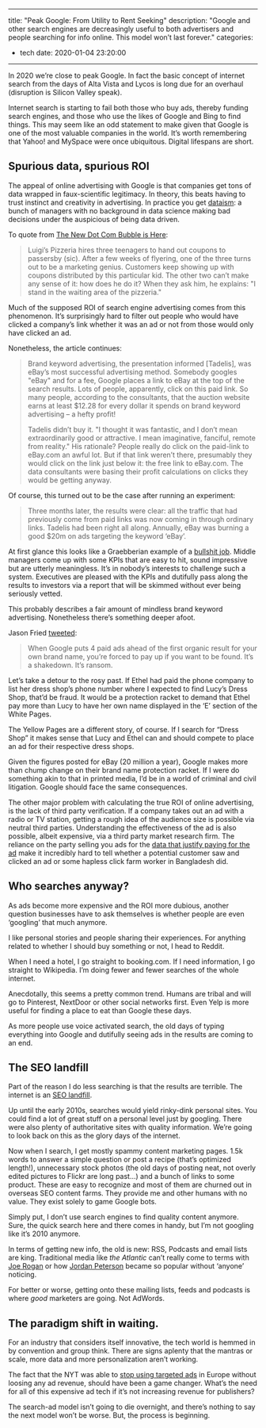 










---
title: "Peak Google: From Utility to Rent Seeking"
description: "Google and other search engines are decreasingly useful to both advertisers and people searching for info online. This model won’t last forever."
categories: 
 - tech
date: 2020-01-04 23:20:00
---

In 2020 we’re close to peak Google. In fact the basic concept of internet search from the days of Alta Vista and Lycos is long due for an overhaul (disruption is Silicon Valley speak). 

Internet search is starting to fail both those who buy ads, thereby funding search engines, and those who use the likes of Google and Bing to find things. This may seem like an odd statement to make given that Google is one of the most valuable companies in the world. It’s worth remembering that Yahoo! and MySpace were once ubiquitous. Digital lifespans are short. 

## Spurious data, spurious ROI 

The appeal of online advertising with Google is that companies get tons of data wrapped in faux-scientific legitimacy. In theory, this beats having to trust instinct and creativity in advertising. In practice you get [dataism](/blog/dataism): a bunch of managers with no background in data science making bad decisions under the auspicious of being data driven. 

To quote from [The New Dot Com Bubble is Here](https://thecorrespondent.com/100/the-new-dot-com-bubble-is-here-its-called-online-advertising/13228924500-22d5fd24): 

> Luigi’s Pizzeria hires three teenagers to hand out coupons to passersby (sic). After a few weeks of flyering, one of the three turns out to be a marketing genius. Customers keep showing up with coupons distributed by this particular kid. The other two can’t make any sense of it: how does he do it? When they ask him, he explains: "I stand in the waiting area of the pizzeria."

Much of the supposed ROI of search engine advertising comes from this phenomenon. It’s surprisingly hard to filter out people who would have clicked a company’s link whether it was an ad or not from those would only have clicked an ad. 

Nonetheless, the article continues: 

> Brand keyword advertising, the presentation informed [Tadelis], was eBay’s most successful advertising method. Somebody googles "eBay" and for a fee, Google places a link to eBay at the top of the search results. Lots of people, apparently, click on this paid link. So many people, according to the consultants, that the auction website earns at least $12.28 for every dollar it spends on brand keyword advertising – a hefty profit!
>
> Tadelis didn’t buy it. "I thought it was fantastic, and I don’t mean extraordinarily good or attractive. I mean imaginative, fanciful, remote from reality." His rationale? People really do click on the paid-link to eBay.com an awful lot. But if that link weren’t there, presumably they would click on the link just below it: the free link to eBay.com. The data consultants were basing their profit calculations on clicks they would be getting anyway.

Of course, this turned out to be the case after running an experiment: 

> Three months later, the results were clear: all the traffic that had previously come from paid links was now coming in through ordinary links. Tadelis had been right all along. Annually, eBay was burning a good $20m on ads targeting the keyword ‘eBay’. 

At first glance this looks like a Graebberian example of a [bullshit job](/blog/bullshit-jobs). Middle managers come up with some KPIs that are easy to hit, sound impressive but are utterly meaningless. It’s in nobody’s interests to challenge such a system. Executives are pleased with the KPIs and dutifully pass along the results to investors via a report that will be skimmed without ever being seriously vetted. 

This probably describes a fair amount of mindless brand keyword advertising. Nonetheless there’s something deeper afoot. 

Jason Fried [tweeted](https://twitter.com/jasonfried/status/1168986962704982016): 

> When Google puts 4 paid ads ahead of the first organic result for your own brand name, you’re forced to pay up if you want to be found. It’s a shakedown. It’s ransom.

Let’s take a detour to the rosy past. If Ethel had paid the phone company to list her dress shop’s phone number where I expected to find Lucy’s Dress Shop, that’d be fraud. It would be a protection racket to demand that Ethel pay more than Lucy to have her own name displayed in the ‘E’ section of the White Pages.

The Yellow Pages are a different story, of course. If I search for “Dress Shop” it makes sense that Lucy and Ethel can and should compete to place an ad for their respective dress shops.

Given the figures posted for eBay (20 million a year), Google makes more than chump change on their brand name protection racket. If I were do something akin to that in printed media, I’d be in a world of criminal and civil litigation. Google should face the same consequences. 

The other major problem with calculating the true ROI of online advertising, is the lack of third party verification. If a company takes out an ad with a radio or TV station, getting a rough idea of the audience size is possible via neutral third parties. Understanding the effectiveness of the ad is also possible, albeit expensive, via a third party market research firm. The reliance on the party selling you ads for the [data that justify paying for the ad](/blog/fake-data) make it incredibly hard to tell whether a potential customer saw and clicked an ad or some hapless click farm worker in Bangladesh did. 

## Who searches anyway? 

As ads become more expensive and the ROI more dubious, another question businesses have to ask themselves is whether people are even ‘googling’ that much anymore. 

I like personal stories and people sharing their experiences. For anything related to whether I should buy something or not, I head to Reddit.

When I need a hotel, I go straight to booking.com. If I need information, I go straight to Wikipedia. I’m doing fewer and fewer searches of the whole internet. 

Anecdotally, this seems a pretty common trend. Humans are tribal and will go to Pinterest, NextDoor or other social networks first. Even Yelp is more useful for finding a place to eat than Google these days. 

As more people use voice activated search, the old days of typing everything into Google and dutifully seeing ads in the results are coming to an end. 

## The SEO landfill 

Part of the reason I do less searching is that the results are terrible. The internet is an [SEO landfill](https://docs.sendwithses.com/random-stuff/the-internet-is-an-seo-landfill). 

Up until the early 2010s, searches would yield rinky-dink personal sites. You could find a lot of great stuff on a personal level just by googling. There were also plenty of authoritative sites with quality information. We’re going to look back on this as the glory days of the internet. 

Now when I search, I get mostly spammy content marketing pages. 1.5k words to answer a simple question or post a recipe (that’s optimized length!), unnecessary stock photos (the old days of posting neat, not overly edited pictures to Flickr are long past…) and a bunch of links to some product. These are easy to recognize and most of them are churned out in overseas SEO content farms. They provide me and other humans with no value. They exist solely to game Google bots. 

Simply put, I don’t use search engines to find quality content anymore. Sure, the quick search here and there comes in handy, but I’m not googling like it’s 2010 anymore. 

In terms of getting new info, the old is new: RSS, Podcasts and email lists are king. Traditional media like *the Atlantic* can’t really come to terms with [Joe Rogan](https://www.theatlantic.com/entertainment/archive/2019/08/my-joe-rogan-experience/594802/) or how [Jordan Peterson](https://www.theatlantic.com/ideas/archive/2018/08/why-the-left-is-so-afraid-of-jordan-peterson/567110/) became so popular without ‘anyone’ noticing. 

For better or worse, getting onto these mailing lists, feeds and podcasts is where *good* marketers are going. Not AdWords. 

## The paradigm shift in waiting. 

For an industry that considers itself innovative, the tech world is hemmed in by convention and group think. There are signs aplenty that the mantras or scale, more data and more personalization aren’t working.  

The fact that the NYT was able to [stop using targeted ads](https://digiday.com/media/gumgumtest-new-york-times-gdpr-cut-off-ad-exchanges-europe-ad-revenue/) in Europe without loosing any ad revenue, should have been a game changer. What’s the need for all of this expensive ad tech if it’s not increasing revenue for publishers? 

The search-ad model isn’t going to die overnight, and there’s nothing to say the next model won’t be worse. But, the process is beginning.   